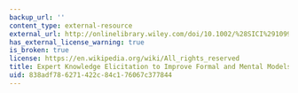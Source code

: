 ```yaml
---
backup_url: ''
content_type: external-resource
external_url: http://onlinelibrary.wiley.com/doi/10.1002/%28SICI%291099-1727%28199824%2914:4%3C309::AID-SDR154%3E3.0.CO;2-5/abstract
has_external_license_warning: true
is_broken: true
license: https://en.wikipedia.org/wiki/All_rights_reserved
title: Expert Knowledge Elicitation to Improve Formal and Mental Models
uid: 838adf78-6271-422c-84c1-76067c377844
---
```

